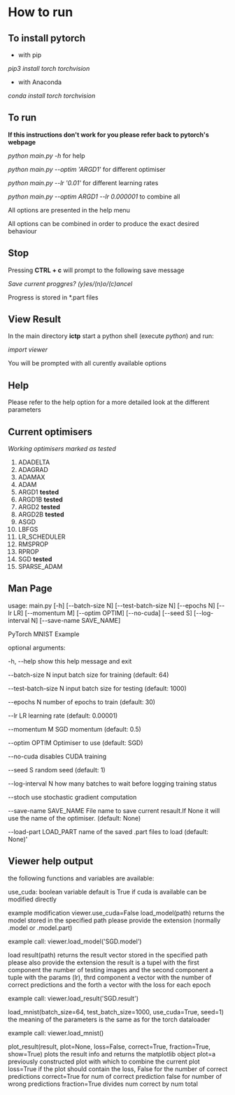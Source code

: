 How to run
=======

## To install pytorch

* with pip

_pip3 install torch torchvision_

* with Anaconda

_conda install torch torchvision_


## To run

**If this instructions don't work for you please refer back to pytorch's webpage**

_python main.py -h_ for help

_python main.py --optim 'ARGD1'_    for different optimiser

_python main.py --lr '0.01'_    for different learning rates

_python main.py --optim ARGD1 --lr 0.000001_    to combine all

All options are presented in the help menu

All options can be combined in order to produce the exact desired behaviour

## Stop

Pressing **CTRL + c** will prompt to the following save message

_Save current proggres? (y)es/(n)o/(c)ancel_

Progress is stored in *.part files

## View Result

In the main directory **ictp** start a python shell (execute _python_) and run:

_import viewer_

You will be prompted with all curently available options

## Help
Please refer to the help option for a more detailed look at the different parameters


## Current optimisers

*Working optimisers marked as tested*

1. ADADELTA
2. ADAGRAD
3. ADAMAX
4. ADAM
5. ARGD1 **tested**
6. ARGD1B **tested**
7. ARGD2 **tested**
8. ARGD2B **tested**
9. ASGD
10. LBFGS
11. LR_SCHEDULER
12. RMSPROP
13. RPROP
14. SGD **tested**
15. SPARSE_ADAM

## Man Page
usage: main.py [-h] [--batch-size N] [--test-batch-size N] [--epochs N]
               [--lr LR] [--momentum M] [--optim OPTIM] [--no-cuda] [--seed S]
               [--log-interval N] [--save-name SAVE_NAME]

PyTorch MNIST Example

optional arguments:

  -h, --help            show this help message and exit

  --batch-size N        input batch size for training (default: 64)

  --test-batch-size N   input batch size for testing (default: 1000)

  --epochs N            number of epochs to train (default: 30)

  --lr LR               learning rate (default: 0.00001)

  --momentum M          SGD momentum (default: 0.5)

  --optim OPTIM         Optimiser to use (default: SGD)

  --no-cuda             disables CUDA training

  --seed S              random seed (default: 1)

  --log-interval N      how many batches to wait before logging training
status

  --stoch               use stochastic gradient computation

  --save-name SAVE_NAME
File name to save current resault.If None it will use
the name of the optimiser. (default: None)

  --load-part LOAD_PART name of the saved .part files to load (default: None)'


## Viewer help output

the following functions and variables are available:

use_cuda:
	boolean variable default is True if cuda is available
	can be modified directly

example modification viewer.use_cuda=False
load_model(path)
	returns the model stored in the specified path
	please provide the extension (normally .model or .model.part)

example call: viewer.load_model('SGD.model')

load result(path)
	returns the result vector stored in the specified path
	please also provide the extension
	the result is a tupel with the first component the number of testing images
		and the second component a tuple with the params (lr),
		thrd component a vector with the number of correct predictions
		and the forth a vector with the loss for each epoch

example call: viewer.load_result('SGD.result')

load_mnist(batch_size=64, test_batch_size=1000, use_cuda=True, seed=1)
	the meaning of the parameters is the same as for the torch dataloader

example call: viewer.load_mnist()

plot_result(result, plot=None, loss=False, correct=True, fraction=True, show=True)
	plots the result info and returns the matplotlib object
		plot=a previously constructed plot with which to combine the current plot
		loss=True if the plot should contain the loss, False for the number of correct predictions
		correct=True for num of correct prediction false for number of wrong predictions
		fraction=True divides num correct by num total
